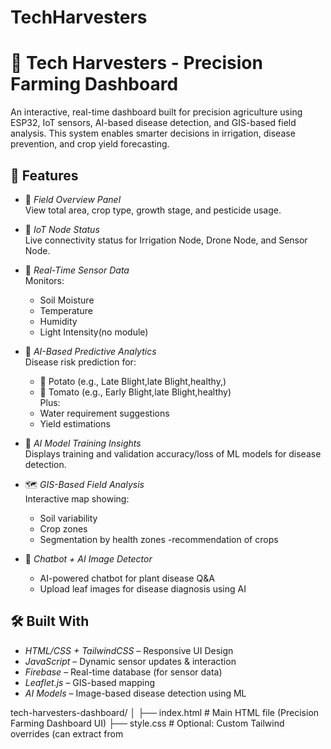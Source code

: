 # TechHarvesters
# 🌾 Tech Harvesters - Precision Farming Dashboard

An interactive, real-time dashboard built for precision agriculture using ESP32, IoT sensors, AI-based disease detection, and GIS-based field analysis. This system enables smarter decisions in irrigation, disease prevention, and crop yield forecasting.

## 🚀 Features

- 📍 *Field Overview Panel*  
  View total area, crop type, growth stage, and pesticide usage.

- 📡 *IoT Node Status*  
  Live connectivity status for Irrigation Node, Drone Node, and Sensor Node.

- 🌱 *Real-Time Sensor Data*  
  Monitors:
  - Soil Moisture
  - Temperature
  - Humidity
  - Light Intensity(no module)

- 🤖 *AI-Based Predictive Analytics*  
  Disease risk prediction for:
  - 🥔 Potato (e.g., Late Blight,late Blight,healthy,)
  - 🍅 Tomato (e.g., Early Blight,late Blight,healthy)  
  Plus:
  - Water requirement suggestions
  - Yield estimations

- 🧠 *AI Model Training Insights*  
  Displays training and validation accuracy/loss of ML models for disease detection.

- 🗺 *GIS-Based Field Analysis*  
  Interactive map showing:
  - Soil variability
  - Crop zones
  - Segmentation by health zones
  -recommendation of crops

- 💬 *Chatbot + AI Image Detector*  
  - AI-powered chatbot for plant disease Q&A  
  - Upload leaf images for disease diagnosis using AI

## 🛠 Built With

- *HTML/CSS + TailwindCSS* – Responsive UI Design  
- *JavaScript* – Dynamic sensor updates & interaction  
- *Firebase* – Real-time database (for sensor data)  
- *Leaflet.js* – GIS-based mapping  
- *AI Models* – Image-based disease detection using ML  

tech-harvesters-dashboard/
│
├── index.html                        # Main HTML file (Precision Farming Dashboard UI)
├── style.css                         # Optional: Custom Tailwind overrides (can extract from <style> tag in HTML)
├── script.js                         # Optional: Custom JS logic (can extract from inline script)
│
├── assets/                           # Static assets
│   ├── images/                       # Crop images, avatars, illustrations
│   └── icons/                        # FontAwesome icons or custom SVGs
│
├── libs/                             # External libraries (via CDN or local)
│   ├── tailwindcss/                  # Tailwind CSS (via CDN)
│   ├── leaflet/                      # Leaflet.js for GIS maps
│   └── momentjs/                     # Moment.js for time formatting
│
├── firebase/                         # Firebase configuration
│   ├── firebase-app.js               # Firebase app initialization
│   └── firebase-database.js         # Realtime database configuration
│
├── components/                       # Modular JS components
│   ├── chatbot.js                    # Smart Chatbot logic
│   ├── ai-modules.js                # AI disease detection (image upload, prediction logic)
│   └── predictive-analytics.js      # Simulated prediction logic & sensor updates
│
├── data/                             # Data resources
│   ├── sensor_data.csv              # Downloadable sensor readings
│   ├── crop_recommendation.csv      # Crop advice or fertilizer schedules
│   ├── potato_leaf_dataset.csv      # Potato leaf classification data
│   ├── tomato_leaf_dataset.csv      # Tomato leaf classification data
│   └── farmer_disease_qa_10000.csv  # Q&A dataset for chatbot training
│
└── README.md                         # Project description, features, and setup guide


